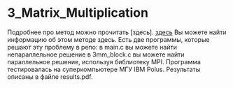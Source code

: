 # 3_Matrix_Multiplication

Подробнее про метод можно прочитать [здесь].
[здесь](:https://ru.wikipedia.org/wiki/Алгоритм_умножения_матриц#Алгоритм_Разделяй-и-властвуй)
Вы можете найти информацию об этом методе здесь. Есть две программы, которые решают эту проблему в репо: в main.c вы можете найти непараллельное решение в 3mm_block.c вы можете найти параллельное решение, используя библиотеку MPI. Программа тестировалась на суперкомпьютере МГУ IBM Polus. Результаты описаны в файле results.pdf.
